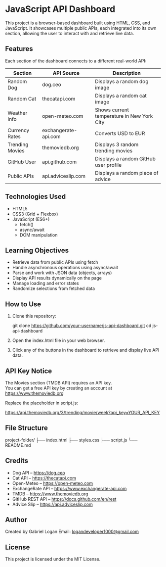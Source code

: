 # JavaScript API Dashboard

This project is a browser-based dashboard built using HTML, CSS, and JavaScript. It showcases multiple public APIs, each integrated into its own section, allowing the user to interact with and retrieve live data.

## Features

Each section of the dashboard connects to a different real-world API:

| Section         | API Source                                      | Description                                 |
|----------------|--------------------------------------------------|---------------------------------------------|
| Random Dog      | dog.ceo                                         | Displays a random dog image                 |
| Random Cat      | thecatapi.com                                   | Displays a random cat image                 |
| Weather Info    | open-meteo.com                                  | Shows current temperature in New York City  |
| Currency Rates  | exchangerate-api.com                            | Converts USD to EUR                         |
| Trending Movies | themoviedb.org                                  | Displays 3 random trending movies           |
| GitHub User     | api.github.com                                  | Displays a random GitHub user profile       |
| Public APIs     | api.adviceslip.com                              | Displays a random piece of advice           |

## Technologies Used

- HTML5
- CSS3 (Grid + Flexbox)
- JavaScript (ES6+)
  - fetch()
  - async/await
  - DOM manipulation

## Learning Objectives

- Retrieve data from public APIs using fetch
- Handle asynchronous operations using async/await
- Parse and work with JSON data (objects, arrays)
- Display API results dynamically on the page
- Manage loading and error states
- Randomize selections from fetched data

## How to Use

1. Clone this repository:

   git clone https://github.com/your-username/js-api-dashboard.git
   cd js-api-dashboard

2. Open the index.html file in your web browser.

3. Click any of the buttons in the dashboard to retrieve and display live API data.

## API Key Notice

The Movies section (TMDB API) requires an API key.  
You can get a free API key by creating an account at https://www.themoviedb.org

Replace the placeholder in script.js:

https://api.themoviedb.org/3/trending/movie/week?api_key=YOUR_API_KEY

## File Structure

project-folder/
├── index.html
├── styles.css
├── script.js
└── README.md

## Credits

- Dog API – https://dog.ceo
- Cat API – https://thecatapi.com
- Open-Meteo – https://open-meteo.com
- ExchangeRate API – https://www.exchangerate-api.com
- TMDB – https://www.themoviedb.org
- GitHub REST API – https://docs.github.com/en/rest
- Advice Slip – https://api.adviceslip.com

## Author

Created by Gabriel Logan
Email: logandeveloper1000@gmail.com

## License

This project is licensed under the MIT License.
